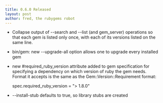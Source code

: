 ```yaml
---
title: 0.6.0 Released
layout: post
author: fred, the rubygems robot
---
```


* Collapse output of --search and --list (and gem_server) operations so that
  each gem is listed only once, with each of its versions listed on the same
  line.
* bin/gem: new --upgrade-all option allows one to upgrade every installed gem
* new #required_ruby_version attribute added to gem specification for
  specifying a dependency on which version of ruby the gem needs.  Format it
  accepts is the same as the Gem::Version::Requirement format:
  
    spec.required_ruby_version = "> 1.8.0"
* --install-stub defaults to true, so library stubs are created
